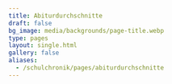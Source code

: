 ```yaml
---
title: Abiturdurchschnitte
draft: false
bg_image: media/backgrounds/page-title.webp
type: pages
layout: single.html
gallery: false
aliases:
  - /schulchronik/pages/abiturdurchschnitte
---
```

<style>
  * {
  margin: 0;
  padding: 0;
}
#chart-container {
  position: relative;
  height: 100vh;
  overflow: hidden;
}
</style>
<div id="chart-container"></div>
<script>
  var dom = document.getElementById("chart-container");
  var myChart = echarts.init(dom, null, {
    renderer: "canvas",
    useDirtyRect: false
  });
  var app = {};
  var ROOT_PATH = "https://echarts.apache.org/examples";
  var option;
  jQuery.get(
    "https://git.cantorgymnasium.de/gcg/gcg-website/raw/branch/master/data/de/abiturdurchschnitte.json",
    function (data) {
      myChart.setOption(
        (option = {
          title: {
            text: "Beijing AQI",
            left: "1%"
          },
          tooltip: {
            trigger: "axis"
          },
          grid: {
            left: "5%",
            right: "15%",
            bottom: "10%"
          },
          xAxis: {
            data: data.map(function (item) {
              return item[0];
            })
          },
          yAxis: {},
          toolbox: {
            right: 10,
            feature: {
              dataZoom: {
                yAxisIndex: "none"
              },
              restore: {},
              saveAsImage: {}
            }
          },
          dataZoom: [
            {
              startValue: "2014-06-01"
            },
            {
              type: "inside"
            }
          ],
          visualMap: {
            top: 50,
            right: 10,
            pieces: [
              {
                gt: 0,
                lte: 1.0,
                color: "#93CE07"
              },
              {
                gt: 1.0,
                lte: 1.25,
                color: "#FBDB0F"
              },
              {
                gt: 1.25,
                lte: 1.5,
                color: "#FC7D02"
              },
              {
                gt: 1.5,
                lte: 1.75,
                color: "#FD0100"
              },
              {
                gt: 1.75,
                lte: 2.0,
                color: "#AA069F"
              },
              {
                gt: 2.0,
                color: "#AC3B2A"
              }
            ],
            outOfRange: {
              color: "#999"
            }
          },
          series: {
            name: "Beijing AQI",
            type: "line",
            data: data.map(function (item) {
              return item[1];
            }),
            markLine: {
              silent: true,
              lineStyle: {
                color: "#333"
              },
              data: [
                {
                  yAxis: 50
                },
                {
                  yAxis: 100
                },
                {
                  yAxis: 150
                },
                {
                  yAxis: 200
                },
                {
                  yAxis: 300
                }
              ]
            }
          }
        })
      );
    }
  );
  if (option && typeof option === "object") {
    myChart.setOption(option);
  }
  window.addEventListener("resize", myChart.resize);
</script>

In den Jahren 1999 und 2001 gab es keine Abschlussjahrgänge am GCG. 1999 nicht, da sieben Jahre zuvor keine Aufnahme in die siebente Klasse, sondern in die fünfte Klasse erfolgte und 2001 vollzog sich der Übergang zum Abitur nach 13 Schuljahren.
